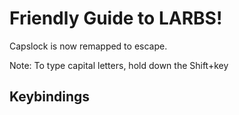 # Friendly Guide to LARBS!

Capslock is now remapped to escape.

Note: To type capital letters, hold down the Shift+key

## Keybindings

